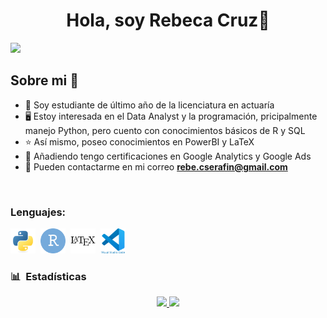<div id = "header" align = "center">
<h1 align="center">Hola, soy Rebeca Cruz👋</h1>
</div>
<img src="https://media0.giphy.com/media/v1.Y2lkPTc5MGI3NjExY3IzdHJyOTI2Zm16ajFqOHgybGRwbGI5aWtld2h2ZHM2cjJ6M2oxeSZlcD12MV9pbnRlcm5hbF9naWZfYnlfaWQmY3Q9Zw/wcgn5fVDjvR7pdvz4C/giphy.gif">


## Sobre mi 👀

- 📖 Soy estudiante de último año de la licenciatura en actuaría
- 🖥️ Estoy interesada en el Data Analyst y la programación, pricipalmente manejo Python, pero cuento con conocimientos básicos de R y SQL
- ⭐ Así mismo, poseo conocimientos en PowerBI y LaTeX
- 🔎 Añadiendo tengo certificaciones en Google Analytics y Google Ads
- 📩 Pueden contactarme en mi correo **rebe.cserafin@gmail.com**
<br>

<div align="left">
    <h3> Lenguajes:</h3>
    <div>
        <img src= "https://github.com/devicons/devicon/blob/master/icons/python/python-original.svg" title="Python" **alt="Python" width="40" height="40"/>&nbsp;
        <img src="https://github.com/devicons/devicon/blob/master/icons/rstudio/rstudio-original.svg" title="R studio"  alt="R studio" width="40" height="40"/>&nbsp;
        <img src="https://github.com/devicons/devicon/blob/master/icons/latex/latex-original.svg" title="LaTeX"  alt="LaTeX" width="40" height="40"/>&nbsp;
        <img src="https://github.com/devicons/devicon/blob/master/icons/vscode/vscode-original-wordmark.svg" title="VScode"  alt="VS code" width="40" height="40"/>&nbsp;
      </div>
</div>


### 📊 &nbsp;Estadísticas

<p align="center">
<a href="https://github.com/ArisGuimera">
  <img height="180em" src="https://github-readme-stats-eight-theta.vercel.app/api?username=RebecaCSe&show_icons=true&theme=algolia&include_all_commits=true&count_private=true"/>
  <img height="180em" src="https://github-readme-stats-eight-theta.vercel.app/api/top-langs/?username=RebecaCSe&layout=compact&langs_count=8&theme=algolia"/>
</a>
</p>
